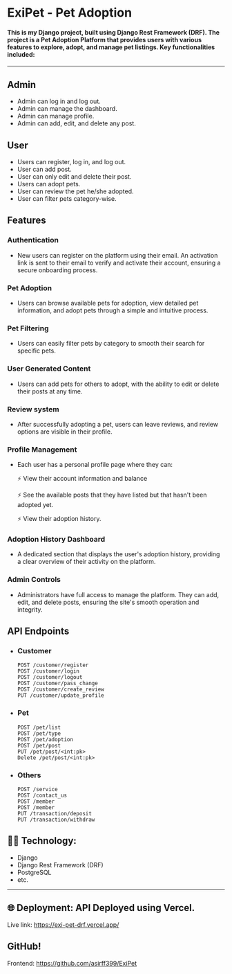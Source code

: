 # ExiPet - Pet Adoption 

#### This is my Django project, built using Django Rest Framework (DRF). The project is a Pet Adoption Platform that provides users with various features to explore, adopt, and manage pet listings. Key functionalities included: 
---
## Admin

- Admin can log in and log out.
- Admin can manage the dashboard.
- Admin can manage profile.
- Admin can add, edit, and delete any post.

## User

- Users can register, log in, and log out.
- User can add post.
- User can only edit and delete their post.
- Users can adopt pets.
- User can review the pet he/she adopted.
- User can filter pets category-wise.

## Features

### Authentication

- New users can register on the platform using their email. An activation link is sent to their email to verify and activate their account, ensuring a secure onboarding process.

### Pet Adoption

- Users can browse available pets for adoption, view detailed pet information, and adopt pets through a simple and intuitive process.

### Pet Filtering

- Users can easily filter pets by category to smooth their search for specific pets.

### User Generated Content

- Users can add pets for others to adopt, with the ability to edit or delete their posts at any time.

### Review system

- After successfully adopting a pet, users can leave reviews, and review options are visible in their profile.

### Profile Management

- Each user has a personal profile page where they can:

     ⚡ View their account information and balance 
      
     ⚡ See the available posts that they have listed but that hasn't been adopted yet.
      
     ⚡ View their adoption history.

### Adoption History Dashboard

- A dedicated section that displays the user's adoption history, providing a clear overview of their activity on the platform.

### Admin Controls

- Administrators have full access to manage the platform. They can add, edit, and delete posts, ensuring the site's smooth operation and integrity.


## API Endpoints

- ### Customer

      POST /customer/register
      POST /customer/login
      POST /customer/logout
      POST /customer/pass_change
      POST /customer/create_review
      PUT /customer/update_profile

- ### Pet

      POST /pet/list
      POST /pet/type
      POST /pet/adoption
      POST /pet/post
      PUT /pet/post/<int:pk>
      Delete /pet/post/<int:pk>
  
- ### Others

      POST /service
      POST /contact_us
      POST /member
      POST /member
      PUT /transaction/deposit
      PUT /transaction/withdraw




## 🧑‍💻 Technology: 

- Django
- Django Rest Framework (DRF)
- PostgreSQL
- etc.

---

## 🌐 Deployment: API Deployed using Vercel.
Live link: https://exi-pet-drf.vercel.app/

## GitHub!
Frontend: https://github.com/asirff399/ExiPet
